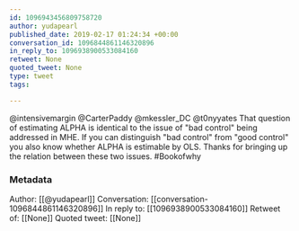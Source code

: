 ```yaml
---
id: 1096943456809758720
author: yudapearl
published_date: 2019-02-17 01:24:34 +00:00
conversation_id: 1096844861146320896
in_reply_to: 1096938900533084160
retweet: None
quoted_tweet: None
type: tweet
tags:

---
```


@intensivemargin @CarterPaddy @mkessler_DC @t0nyyates That question of estimating ALPHA is identical to the issue of "bad control" being addressed in MHE. If you can distinguish "bad control" from "good control" you also know whether ALPHA is estimable by OLS.  Thanks for bringing up the relation between these two issues. #Bookofwhy

### Metadata

Author: [[@yudapearl]]
Conversation: [[conversation-1096844861146320896]]
In reply to: [[1096938900533084160]]
Retweet of: [[None]]
Quoted tweet: [[None]]
